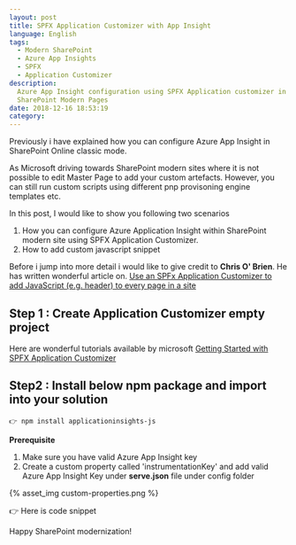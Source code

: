 ```yaml
---
layout: post
title: SPFX Application Customizer with App Insight
language: English
tags:
  - Modern SharePoint
  - Azure App Insights
  - SPFX
  - Application Customizer
description: 
  Azure App Insight configuration using SPFX Application customizer in
  SharePoint Modern Pages
date: 2018-12-16 18:53:19
category:
---
```


Previously i have explained how you can configure Azure App Insight in SharePoint Online classic mode. 

As Microsoft driving towards SharePoint modern sites where it is not possible to edit Master Page to add your custom artefacts. However, you can still run custom scripts using different pnp provisoning engine templates etc.

In this post, I would like to show you following two scenarios

1. How you can configure Azure Application Insight within SharePoint modern site using SPFX Application Customizer.
2. How to add custom javascript snippet

Before i jump into more detail i would like to give credit to **Chris O' Brien**. He has written wonderful article on. [Use an SPFx Application Customizer to add JavaScript (e.g. header) to every page in a site](https://www.sharepointnutsandbolts.com/2017/06/SPFx-Application-Customizer-Global-JS-Page-Header.html)

## Step 1 : Create Application Customizer empty project 

Here are wonderful tutorials available by microsoft [Getting Started with SPFX Application Customizer](https://docs.microsoft.com/en-us/sharepoint/dev/spfx/extensions/get-started/build-a-hello-world-extension)

## Step2 : Install below npm package and import into your solution

``` 
👉 npm install applicationinsights-js
```

**Prerequisite**

1. Make sure you have valid Azure App Insight key
2. Create a custom property called 'instrumentationKey' and add valid Azure App Insight Key under **serve.json** file under config folder

{% asset_img custom-properties.png %}


👉 Here is code snippet

 <script src="https://gist.github.com/ejazhussain/a1857b35fb28beb334e93280b66628b1.js"></script>

Happy SharePoint modernization!
